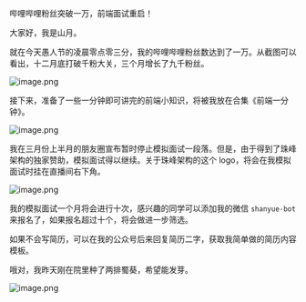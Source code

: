 哔哩哔哩粉丝突破一万，前端面试重启！

大家好，我是山月。

就在今天愚人节的凌晨零点零三分，我的哔哩哔哩粉丝数达到了一万。从截图可以看出，十二月底打破千粉大关，三个月增长了九千粉丝。

![image.png](https://p1-juejin.byteimg.com/tos-cn-i-k3u1fbpfcp/9c17b5054a9d4287aaa8c8f2a1975d10~tplv-k3u1fbpfcp-watermark.image?)

接下来，准备了一些一分钟即可讲完的前端小知识，将被我放在合集《前端一分钟》。

![image.png](https://p3-juejin.byteimg.com/tos-cn-i-k3u1fbpfcp/015e1bc474d044c393c320c0a224b10f~tplv-k3u1fbpfcp-watermark.image?)

我在三月份上半月的朋友圈宣布暂时停止模拟面试一段落。但是，由于得到了珠峰架构的独家赞助，模拟面试得以继续。关于珠峰架构的这个 logo，将会在我模拟面试时挂在直播间右下角。

![image.png](https://p3-juejin.byteimg.com/tos-cn-i-k3u1fbpfcp/48cb3b182a884a17b455af769ee55645~tplv-k3u1fbpfcp-watermark.image?)

我的模拟面试一个月将会进行十次，感兴趣的同学可以添加我的微信 `shanyue-bot` 来报名了，如果报名超过十个，将会做进一步筛选。

如果不会写简历，可以在我的公众号后来回复简历二字，获取我简单做的简历内容模板。

哦对，我昨天刚在院里种了两排蜀葵，希望能发芽。

![image.png](https://p3-juejin.byteimg.com/tos-cn-i-k3u1fbpfcp/0ab5bdbfdb12497384309e431ad0396b~tplv-k3u1fbpfcp-watermark.image?)
